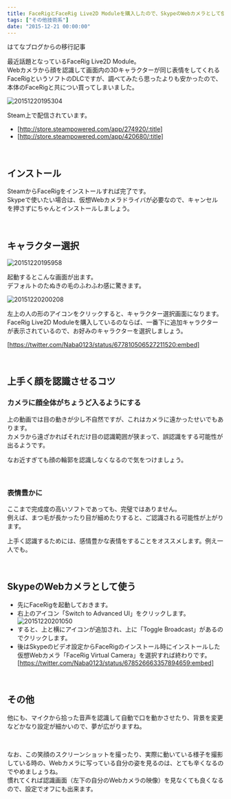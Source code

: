 ```yaml
---
title: FaceRigとFaceRig Live2D Moduleを購入したので、SkypeのWebカメラとして使うまで
tags: ["その他技術系"]
date: "2015-12-21 00:00:00"
---
```


<div class="alert info">
はてなブログからの移行記事
</div>

最近話題となっているFaceRig Live2D Module。  
Webカメラから顔を認識して画面内の3Dキャラクターが同じ表情をしてくれるFaceRigというソフトのDLCですが、調べてみたら思ったよりも安かったので、本体のFaceRigと共につい買ってしまいました。

![20151220195304](20151220195304.png)

Steam上で配信されています。

* [http://store.steampowered.com/app/274920/:title]
* [http://store.steampowered.com/app/420680/:title]


<br>

## インストール

SteamからFaceRigをインストールすれば完了です。  
Skypeで使いたい場合は、仮想Webカメラドライバが必要なので、キャンセルを押さずにちゃんとインストールしましょう。

<br>

## キャラクター選択

![20151220195958](20151220195958.png)

起動するとこんな画面が出ます。  
デフォルトのたぬきの毛のふわふわ感に驚きます。

![20151220200208](20151220200208.png)

左上の人の形のアイコンをクリックすると、キャラクター選択画面になります。  
FaceRig Live2D Moduleを購入しているのならば、一番下に追加キャラクターが表示されているので、お好みのキャラクターを選択しましょう。

[https://twitter.com/Naba0123/status/677810506527211520:embed]

<br>

## 上手く顔を認識させるコツ

### カメラに顔全体がちょうど入るようにする
上の動画では目の動きが少し不自然ですが、これはカメラに遠かったせいでもあります。  
カメラから遠ざかればそれだけ目の認識範囲が狭まって、誤認識をする可能性が出るようです。

なお近すぎても顔の輪郭を認識しなくなるので気をつけましょう。

<br>

### 表情豊かに
ここまで完成度の高いソフトであっても、完璧ではありません。  
例えば、まつ毛が長かったり目が細めたりすると、ご認識される可能性が上がります。

上手く認識するためには、感情豊かな表情をすることをオススメします。例え一人でも。

<br>

## SkypeのWebカメラとして使う

* 先にFaceRigを起動しておきます。
* 右上のアイコン「Switch to Advanced UI」をクリックします。  
![20151220201050](20151220201050.png)
* すると、上と横にアイコンが追加され、上に「Toggle Broadcast」があるのでクリックします。
* 後はSkypeのビデオ設定からFaceRigのインストール時にインストールした仮想Webカメラ「FaceRig Virtual Camera」を選択すれば終わりです。  
[https://twitter.com/Naba0123/status/678526663357894659:embed]

<br>

## その他

他にも、マイクから拾った音声を認識して自動で口を動かさせたり、背景を変更などかなり設定が細かいので、夢が広がりますね。

<br>

なお、この笑顔のスクリーンショットを撮ったり、実際に動いている様子を撮影している時の、Webカメラに写っている自分の姿を見るのは、とても辛くなるのでやめましょうね。  
慣れてくれば認識画面（左下の自分のWebカメラの映像）を見なくても良くなるので、設定でオフにも出来ます。

<br>
